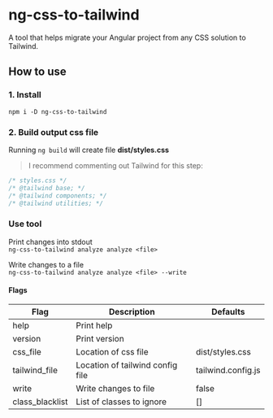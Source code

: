 # ng-css-to-tailwind

A tool that helps migrate your Angular project from any CSS solution to Tailwind.

## How to use

### 1. Install

`npm i -D ng-css-to-tailwind`

### 2. Build output css file

Running `ng build` will create file **dist/styles.css**

> I recommend commenting out Tailwind for this step:

```css
/* styles.css */
/* @tailwind base; */
/* @tailwind components; */
/* @tailwind utilities; */
```

### Use tool

Print changes into stdout\
`ng-css-to-tailwind analyze analyze <file>`

Write changes to a file\
`ng-css-to-tailwind analyze analyze <file> --write`

#### Flags

| Flag            | Description                      | Defaults           |
| --------------- | -------------------------------- | ------------------ |
| help            | Print help                       |                    |
| version         | Print version                    |                    |
| css_file        | Location of css file             | dist/styles.css    |
| tailwind_file   | Location of tailwind config file | tailwind.config.js |
| write           | Write changes to file            | false              |
| class_blacklist | List of classes to ignore        | []                 |
